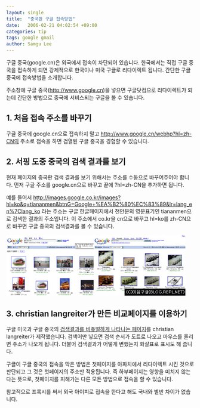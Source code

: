 ```yaml
---
layout: single
title:  "중국판 구글 접속방법"
date:   2006-02-21 04:02:54 +09:00
categories: tip
tags: google gmail
author: Samgu Lee
---
```

구글 중국(google.cn)은 외국에서 접속이 차단되어 있습니다. 한국에서는 직접 구글 중국을 접속하게 되면 강제적으로 한국이나 미국 구글로 리다이렉트 됩니다. 간단한 구글 중국에 접속방법을 소개합니다.

주소창에 구글 중국(http://www.google.cn)을 넣으면 구글닷컴으로 리다이렉트가 되는데 간단한 방법으로 중국에 서비스되는 구글을 볼 수 있습니다.

## 1. 처음 접속 주소를 바꾸기

구글 중국에 google.cn으로 접속하지 말고 http://www.google.cn/webhp?hl=zh-CN의 주소로 접속을 하면 검열된 구글 중국을 경험할 수 있습니다.

## 2. 서핑 도중 중국의 검색 결과를 보기

현재 페이지의 중국판 검색 결과를 보기 위해서는 주소를 수동으로 바꾸어주어야 합니다. 먼저 구글 주소를 google.cn으로 바꾸고 끝에 ?hl=zh-CN을 추가하면 됩니다.

예를 들어서 http://images.google.co.kr/images?hl=ko&q=tiananmen&btnG=Google+%EA%B2%80%EC%83%89&lr=lang_en%7Clang_ko 라는 주소는 구글 한글페이지에서 천안문의 영문표기인 tiananmen으로 검색한 결과의 주소입니다. 이 주소에서 co.kr을 cn으로 바꾸고 hl=ko를 zh-CN으로 바꾸면 구글 중국의 검색결과를 볼 수 있습니다.

![구글 중국와 구글 한국의 검색결과 비교](/assets/how_to_google_china.jpg)

## 3. christian langreiter가 만든 비교페이지를 이용하기

구글 미국과 구글 중국의 [검색결과를 비쥬얼하게 나타나는 페이지](http://www.langreiter.com/exec/google-vs-google.html)를 christian langreiter가 제작했습니다. 검색어만 넣으면 검색 순서가 도트로 나오고 마우스를 올리면 주소가 나오게 됩니다. 더불어 검색결과가 어떻게 변했는지 화살표로 표시도 해 줍니다.

구글이 구글 중국의 접속을 막은 방법은 첫페이지를 아파치에서 리다이렉트 시킨 것으로 판단되고 그 것은 첫페이지의 주소만 적용됩니다. 즉 하부페이지는 영향을 미치지 않는다는 뜻으로, 첫페이지를 피해가는 다른 모든 방법으로 접속을 할 수 있습니다.

참고적으로 프록시를 써서 외국 아이피로 접속을 한다고 해도 국내와 별반 차이가 없습니다.
